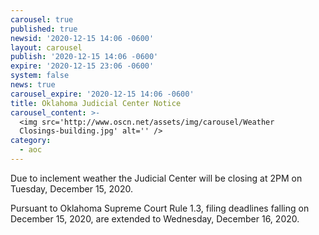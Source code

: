 ```yaml
---
carousel: true
published: true
newsid: '2020-12-15 14:06 -0600'
layout: carousel
publish: '2020-12-15 14:06 -0600'
expire: '2020-12-15 23:06 -0600'
system: false
news: true
carousel_expire: '2020-12-15 14:06 -0600'
title: Oklahoma Judicial Center Notice
carousel_content: >-
  <img src='http://www.oscn.net/assets/img/carousel/Weather
  Closings-building.jpg' alt='' />
category:
  - aoc
---
```

Due to inclement weather the Judicial Center will be closing at 2PM on Tuesday, December 15, 2020.

Pursuant to Oklahoma Supreme Court Rule 1.3, filing deadlines falling on December 15, 2020, are extended to Wednesday, December 16, 2020.
